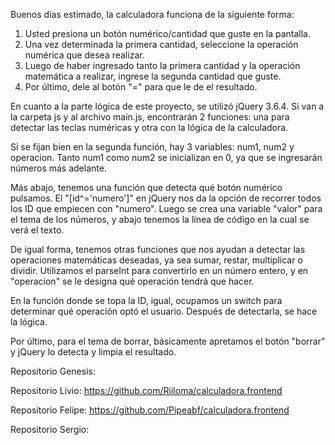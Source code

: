  Buenos días estimado, la calculadora funciona de la siguiente forma:
1. Usted presiona un botón numérico/cantidad que guste en la pantalla.
2. Una vez determinada la primera cantidad, seleccione la operación numérica que desea realizar.
3. Luego de haber ingresado tanto la primera cantidad y la operación matemática a realizar, ingrese la segunda cantidad que guste.
4. Por último, dele al botón "=" para que le de el resultado.

En cuanto a la parte lógica de este proyecto, se utilizó jQuery 3.6.4. Si van a la carpeta js y al archivo main.js, encontrarán 2 funciones: una para detectar las teclas numéricas y otra con la lógica de la calculadora.

Si se fijan bien en la segunda función, hay 3 variables: num1, num2 y operacion. Tanto num1 como num2 se inicializan en 0, ya que se ingresarán números más adelante.

Más abajo, tenemos una función que detecta qué botón numérico pulsamos. El "[id^='numero']" en jQuery nos da la opción de recorrer todos los ID que empiecen con "numero". Luego se crea una variable "valor" para el tema de los números, y abajo tenemos la línea de código en la cual se verá el texto.

De igual forma, tenemos otras funciones que nos ayudan a detectar las operaciones matemáticas deseadas, ya sea sumar, restar, multiplicar o dividir. Utilizamos el parseInt para convertirlo en un número entero, y en "operacion" se le designa qué operación tendrá que hacer.

En la función donde se topa la ID, igual, ocupamos un switch para determinar qué operación optó el usuario. Después de detectarla, se hace la lógica.

Por último, para el tema de borrar, básicamente apretamos el botón "borrar" y jQuery lo detecta y limpia el resultado.


Repositorio Genesis: 

Repositorio Livio: https://github.com/Riiloma/calculadora.frontend

Repositorio Felipe: https://github.com/Pipeabf/calculadora.frontend

Repositorio Sergio:

